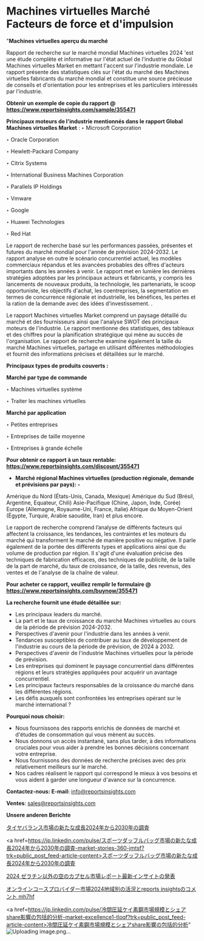 # Machines virtuelles Marché Facteurs de force et d'impulsion

"<strong>Machines virtuelles aperçu du marché</strong>

Rapport de recherche sur le marché mondial Machines virtuelles 2024 'est une étude complète et informative sur l'état actuel de l'industrie du Global Machines virtuelles Market en mettant l'accent sur l'industrie mondiale. Le rapport présente des statistiques clés sur l'état du marché des Machines virtuelles fabricants du marché mondial et constitue une source précieuse de conseils et d'orientation pour les entreprises et les particuliers intéressés par l'industrie.

<strong>Obtenir un exemple de copie du rapport @ <a href=https://www.reportsinsights.com/sample/355471>https://www.reportsinsights.com/sample/355471</a></strong>

<strong>Principaux moteurs de l'industrie mentionnés dans le rapport Global Machines virtuelles Market</strong> :
‣ Microsoft Corporation

‣ Oracle Corporation

‣ Hewlett-Packard Company

‣ Citrix Systems

‣ International Business Machines Corporation

‣ Parallels IP Holdings

‣ Vmware

‣ Google

‣ Huawei Technologies

‣ Red Hat

Le rapport de recherche basé sur les performances passées, présentes et futures du marché mondial pour l'année de prévision 2024-2032. Le rapport analyse en outre le scénario concurrentiel actuel, les modèles commerciaux répandus et les avancées probables des offres d'acteurs importants dans les années à venir. Le rapport met en lumière les dernières stratégies adoptées par les principaux acteurs et fabricants, y compris les lancements de nouveaux produits, la technologie, les partenariats, le scoop opportuniste, les objectifs d'achat, les coentreprises, la segmentation en termes de concurrence régionale et industrielle, les bénéfices, les pertes et la ration de la demande avec des idées d'investissement. .

Le rapport Machines virtuelles Market comprend un paysage détaillé du marché et des fournisseurs ainsi que l'analyse SWOT des principaux moteurs de l'industrie. Le rapport mentionne des statistiques, des tableaux et des chiffres pour la planification stratégique qui mène au succès de l'organisation. Le rapport de recherche examine également la taille du marché Machines virtuelles, partage en utilisant différentes méthodologies et fournit des informations précises et détaillées sur le marché.

<strong>Principaux types de produits couverts :</strong>

<strong>Marché par type de commande</strong>

‣ Machines virtuelles système

‣ Traiter les machines virtuelles

<strong>Marché par application</strong>

‣ Petites entreprises

‣ Entreprises de taille moyenne

‣ Entreprises à grande échelle

<strong>Pour obtenir ce rapport à un taux rentable: <a href=https://www.reportsinsights.com/discount/355471>https://www.reportsinsights.com/discount/355471</a></strong>
<ul>
  <li><strong>Marché régional Machines virtuelles (production régionale, demande et prévisions par pays): -</strong></li>
</ul>
Amérique du Nord (États-Unis, Canada, Mexique)
Amérique du Sud (Brésil, Argentine, Equateur, Chili)
Asie-Pacifique (Chine, Japon, Inde, Corée)
Europe (Allemagne, Royaume-Uni, France, Italie)
Afrique du Moyen-Orient (Égypte, Turquie, Arabie saoudite, Iran) et plus encore.

Le rapport de recherche comprend l’analyse de différents facteurs qui affectent la croissance, les tendances, les contraintes et les moteurs du marché qui transforment le marché de manière positive ou négative. Il parle également de la portée des différents types et applications ainsi que du volume de production par région. Il s'agit d'une évaluation précise des techniques de fabrication efficaces, des techniques de publicité, de la taille de la part de marché, du taux de croissance, de la taille, des revenus, des ventes et de l'analyse de la chaîne de valeur.

<strong>Pour acheter ce rapport, veuillez remplir le formulaire @   <a href=https://www.reportsinsights.com/buynow/355471>https://www.reportsinsights.com/buynow/355471</a></strong>

<strong>La recherche fournit une étude détaillée sur:</strong>
<ul>
  <li>Les principaux leaders du marché.</li>
  <li>La part et le taux de croissance du marché Machines virtuelles au cours de la période de prévision 2024-2032.</li>
  <li>Perspectives d'avenir pour l'industrie dans les années à venir.</li>
  <li>Tendances susceptibles de contribuer au taux de développement de l'industrie au cours de la période de prévision, de 2024 à 2032.</li>
  <li>Perspectives d'avenir de l'industrie Machines virtuelles pour la période de prévision.</li>
  <li>Les entreprises qui dominent le paysage concurrentiel dans différentes régions et leurs stratégies appliquées pour acquérir un avantage concurrentiel.</li>
  <li>Les principaux facteurs responsables de la croissance du marché dans les différentes régions.</li>
  <li>Les défis auxquels sont confrontées les entreprises opérant sur le marché international ?</li>
</ul>
<strong>Pourquoi nous choisir:</strong>
<ul>
  <li>Nous fournissons des rapports enrichis de données de marché et d'études de consommation qui vous mènent au succès.</li>
  <li>Nous donnons un accès instantané, sans plus tarder, à des informations cruciales pour vous aider à prendre les bonnes décisions concernant votre entreprise.</li>
  <li>Nous fournissons des données de recherche précises avec des prix relativement meilleurs sur le marché.</li>
  <li>Nos cadres réalisent le rapport qui correspond le mieux à vos besoins et vous aident à garder une longueur d'avance sur la concurrence.</li>
</ul>
<strong>Contactez-nous:
</strong><strong>E-mail:</strong> <a href=mailto:info@reportsinsights.com>info@reportsinsights.com</a>

<strong>Ventes</strong>: <a href=mailto:sales@reportsinsights.com>sales@reportsinsights.com</a>

<strong>Unsere anderen Berichte</strong>

<a href=https://www.linkedin.com/pulse/タイヤバランス市場の新たな成長2024年から2030年の調査-reportsinsights-pvt-ltd-qocrf/>タイヤバランス市場の新たな成長2024年から2030年の調査</a>

<a href=https://jp.linkedin.com/pulse/スポーツダッフルバッグ市場の新たな成長2024年から2030年の調査-market-stories-360-jmtsf?trk=public_post_feed-article-content>スポーツダッフルバッグ市場の新たな成長2024年から2030年の調査</a>

<a href=https://www.linkedin.com/pulse/2024-ゼラチン以外の空のカプセル市場レポート最新インサイトの発表-tribunal-analytics-360-ifzfe/>2024 ゼラチン以外の空のカプセル市場レポート最新インサイトの発表</a>

<a href=https://www.linkedin.com/pulse/オンラインコースプロバイダー市場2024地域別の活況とreports-insightsのコメント-mh7hf/>オンラインコースプロバイダー市場2024地域別の活況とreports insightsのコメント mh7hf</a>

<a href=https://jp.linkedin.com/pulse/冷間圧延ケイ素鋼市場規模とシェアshare影響の包括的分析-market-excellence1-tloqf?trk=public_post_feed-article-content>冷間圧延ケイ素鋼市場規模とシェアshare影響の包括的分析</a>"
![Uploading image.png…]()
